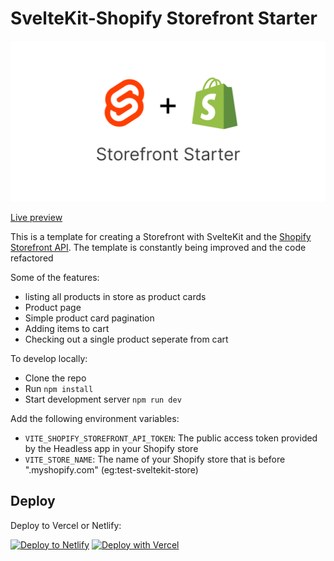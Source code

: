 # SvelteKit-Shopify Storefront Starter

![Cover](cover.png)

[Live preview](https://sveltekit-shopify-storefront-starter.vercel.app/)

This is a template for creating a Storefront with SvelteKit and the [Shopify Storefront API](https://shopify.dev/docs/api/storefront). The template is constantly being improved and the code refactored

Some of the features:
- listing all products in store as product cards
- Product page
- Simple product card pagination
- Adding items to cart
- Checking out a single product seperate from cart

To develop locally:
- Clone the repo
- Run ```npm install```
- Start development server ```npm run dev```

Add the following environment variables:
- ```VITE_SHOPIFY_STOREFRONT_API_TOKEN```: The public access token provided by the Headless app in your Shopify store
- ```VITE_STORE_NAME```: The name of your Shopify store that is before ".myshopify.com" (eg:test-sveltekit-store)


## Deploy
Deploy to Vercel or Netlify:

[![Deploy to Netlify](https://www.netlify.com/img/deploy/button.svg)](https://app.netlify.com/start/deploy?repository=https://github.com/joe-ashraf01/sveltekit-shopify-storefront-starter)
[![Deploy with Vercel](https://vercel.com/button)](https://vercel.com/new/clone?repository-url=https://github.com/joe-ashraf01/sveltekit-shopify-storefront-starter)
